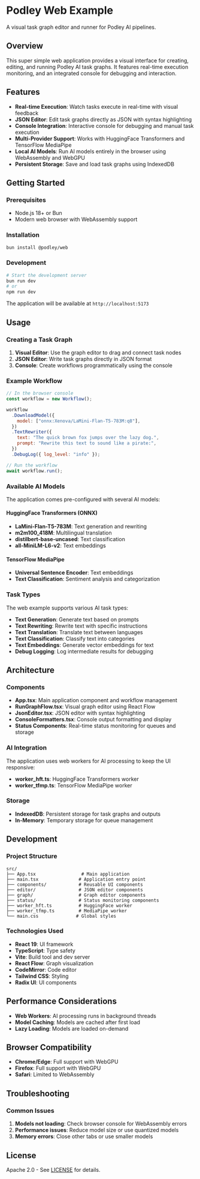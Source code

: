 # Podley Web Example

A visual task graph editor and runner for Podley AI pipelines.

## Overview

This super simple web application provides a visual interface for creating, editing, and running Podley AI task graphs. It features real-time execution monitoring, and an integrated console for debugging and interaction.

## Features

- **Real-time Execution**: Watch tasks execute in real-time with visual feedback
- **JSON Editor**: Edit task graphs directly as JSON with syntax highlighting
- **Console Integration**: Interactive console for debugging and manual task execution
- **Multi-Provider Support**: Works with HuggingFace Transformers and TensorFlow MediaPipe
- **Local AI Models**: Run AI models entirely in the browser using WebAssembly and WebGPU
- **Persistent Storage**: Save and load task graphs using IndexedDB

## Getting Started

### Prerequisites

- Node.js 18+ or Bun
- Modern web browser with WebAssembly support

### Installation

```bash
bun install @podley/web
```

### Development

```bash
# Start the development server
bun run dev
# or
npm run dev
```

The application will be available at `http://localhost:5173`

## Usage

### Creating a Task Graph

1. **Visual Editor**: Use the graph editor to drag and connect task nodes
2. **JSON Editor**: Write task graphs directly in JSON format
3. **Console**: Create workflows programmatically using the console

### Example Workflow

```javascript
// In the browser console
const workflow = new Workflow();

workflow
  .DownloadModel({
    model: ["onnx:Xenova/LaMini-Flan-T5-783M:q8"],
  })
  .TextRewriter({
    text: "The quick brown fox jumps over the lazy dog.",
    prompt: "Rewrite this text to sound like a pirate:",
  })
  .DebugLog({ log_level: "info" });

// Run the workflow
await workflow.run();
```

### Available AI Models

The application comes pre-configured with several AI models:

#### HuggingFace Transformers (ONNX)

- **LaMini-Flan-T5-783M**: Text generation and rewriting
- **m2m100_418M**: Multilingual translation
- **distilbert-base-uncased**: Text classification
- **all-MiniLM-L6-v2**: Text embeddings

#### TensorFlow MediaPipe

- **Universal Sentence Encoder**: Text embeddings
- **Text Classification**: Sentiment analysis and categorization

### Task Types

The web example supports various AI task types:

- **Text Generation**: Generate text based on prompts
- **Text Rewriting**: Rewrite text with specific instructions
- **Text Translation**: Translate text between languages
- **Text Classification**: Classify text into categories
- **Text Embeddings**: Generate vector embeddings for text
- **Debug Logging**: Log intermediate results for debugging

## Architecture

### Components

- **App.tsx**: Main application component and workflow management
- **RunGraphFlow.tsx**: Visual graph editor using React Flow
- **JsonEditor.tsx**: JSON editor with syntax highlighting
- **ConsoleFormatters.tsx**: Console output formatting and display
- **Status Components**: Real-time status monitoring for queues and storage

### AI Integration

The application uses web workers for AI processing to keep the UI responsive:

- **worker_hft.ts**: HuggingFace Transformers worker
- **worker_tfmp.ts**: TensorFlow MediaPipe worker

### Storage

- **IndexedDB**: Persistent storage for task graphs and outputs
- **In-Memory**: Temporary storage for queue management

## Development

### Project Structure

```
src/
├── App.tsx                 # Main application
├── main.tsx               # Application entry point
├── components/            # Reusable UI components
├── editor/                # JSON editor components
├── graph/                 # Graph editor components
├── status/                # Status monitoring components
├── worker_hft.ts          # HuggingFace worker
├── worker_tfmp.ts         # MediaPipe worker
└── main.css              # Global styles
```

### Technologies Used

- **React 19**: UI framework
- **TypeScript**: Type safety
- **Vite**: Build tool and dev server
- **React Flow**: Graph visualization
- **CodeMirror**: Code editor
- **Tailwind CSS**: Styling
- **Radix UI**: UI components

## Performance Considerations

- **Web Workers**: AI processing runs in background threads
- **Model Caching**: Models are cached after first load
- **Lazy Loading**: Models are loaded on-demand

## Browser Compatibility

- **Chrome/Edge**: Full support with WebGPU
- **Firefox**: Full support with WebGPU
- **Safari**: Limited to WebAssembly

## Troubleshooting

### Common Issues

1. **Models not loading**: Check browser console for WebAssembly errors
2. **Performance issues**: Reduce model size or use quantized models
3. **Memory errors**: Close other tabs or use smaller models

## License

Apache 2.0 - See [LICENSE](./LICENSE) for details.
